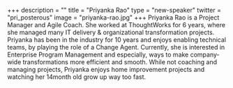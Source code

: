 +++
description = ""
title = "Priyanka Rao"
type = "new-speaker"
twitter = "pri_posterous"
image = "priyanka-rao.jpg"
+++
Priyanka Rao is a Project Manager and Agile Coach. She worked at ThoughtWorks for 6 years, where she managed many IT delivery & organizational transformation projects. Priyanka has been in the industry for 10 years and enjoys enabling technical teams, by playing the role of a Change Agent. Currently, she is interested in Enterprise Program Management and especially, ways to make company-wide transformations more efficient and smooth. While not coaching and managing projects, Priyanka enjoys home improvement projects and watching her 14month old grow up way too fast.